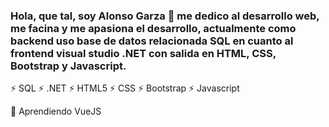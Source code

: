 ### Hola, que tal, soy Alonso Garza 👋 me dedico al desarrollo web, me facina y me apasiona el desarrollo, actualmente como backend uso base de datos relacionada SQL en cuanto al frontend visual studio .NET con salida en HTML, CSS, Bootstrap y Javascript.

⚡ SQL ⚡ .NET ⚡ HTML5 ⚡ CSS ⚡ Bootstrap ⚡ Javascript

:pushpin: Aprendiendo VueJS

<!--
**alonsogza/alonsogza** is a ✨ _special_ ✨ repository because its `README.md` (this file) appears on your GitHub profile.

Here are some ideas to get you started:

- 🔭 I’m currently working on ...
- 🌱 I’m currently learning ...
- 👯 I’m looking to collaborate on ...
- 🤔 I’m looking for help with ...
- 💬 Ask me about ...
- 📫 How to reach me: ...
- 😄 Pronouns: ...
- ⚡ Fun fact: ...
-->
